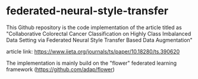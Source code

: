 # federated-neural-style-transfer
This Github repository is the code implementation of the article titled as "Collaborative Colorectal Cancer Classification on Highly Class Imbalanced Data Setting via Federated Neural Style Transfer Based Data Augmentation"

article link: https://www.iieta.org/journals/ts/paper/10.18280/ts.390620

The implementation is mainly build on the "flower" federated learning framework (https://github.com/adap/flower)


